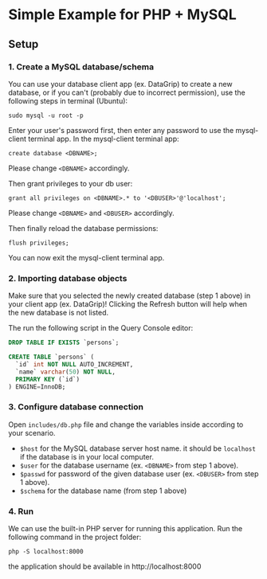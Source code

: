 # Simple Example for PHP + MySQL

## Setup

### 1. Create a MySQL database/schema

You can use your database client app (ex. DataGrip) to create a new database,
or if you can't (probably due to incorrect permission), use the following steps in terminal (Ubuntu):

```
sudo mysql -u root -p
```
Enter your user's password first, then enter any password to use the mysql-client terminal app.
In the mysql-client terminal app:

```
create database <DBNAME>;
```
Please change `<DBNAME>` accordingly.

Then grant privileges to your db user:
```
grant all privileges on <DBNAME>.* to '<DBUSER>'@'localhost';
```
Please change `<DBNAME>` and `<DBUSER>` accordingly.

Then finally reload the database permissions:
```
flush privileges;
```

You can now exit the mysql-client terminal app.

### 2. Importing database objects

Make sure that you selected the newly created database (step 1 above) in your client app (ex. DataGrip)!
Clicking the Refresh button will help when the new database is not listed.

The run the following script in the Query Console editor:

```sql
DROP TABLE IF EXISTS `persons`;

CREATE TABLE `persons` (
  `id` int NOT NULL AUTO_INCREMENT,
  `name` varchar(50) NOT NULL,
  PRIMARY KEY (`id`)
) ENGINE=InnoDB;
```

### 3. Configure database connection

Open `includes/db.php` file and change the variables inside according to your scenario.

- `$host` for the MySQL database server host name. it should be `localhost` if the database is in your local computer. 
- `$user` for the database username (ex. `<DBNAME>` from step 1 above).
- `$passwd` for password of the given database user (ex. `<DBUSER>` from step 1 above).
- `$schema` for the database name (from step 1 above)

### 4. Run 

We can use the built-in PHP server for running this application. 
Run the following command in the project folder:
```
php -S localhost:8000
```

the application should be available in http://localhost:8000